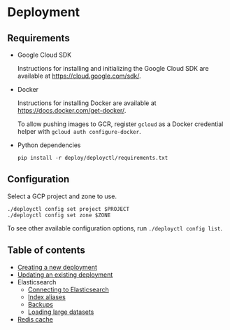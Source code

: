 # Deployment

## Requirements

- Google Cloud SDK

  Instructions for installing and initializing the Google Cloud SDK are available at https://cloud.google.com/sdk/.

- Docker

  Instructions for installing Docker are available at https://docs.docker.com/get-docker/.

  To allow pushing images to GCR, register `gcloud` as a Docker credential helper with `gcloud auth configure-docker`.

- Python dependencies

  `pip install -r deploy/deployctl/requirements.txt`

## Configuration

Select a GCP project and zone to use.

```
./deployctl config set project $PROJECT
./deployctl config set zone $ZONE
```

To see other available configuration options, run `./deployctl config list`.

## Table of contents

- [Creating a new deployment](./docs/NewDeployment.md)
- [Updating an existing deployment](./docs/UpdateDeployment.md)
- Elasticsearch
  - [Connecting to Elasticsearch](./docs/ElasticsearchConnection.md)
  - [Index aliases](./docs/ElasticsearchIndexAliases.md)
  - [Backups](./docs/ElasticsearchSnapshots.md)
  - [Loading large datasets](./docs/LoadingLargeDatasets.md)
- [Redis cache](./docs/RedisCache.md)
